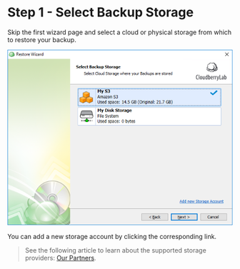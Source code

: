 # Step 1 - Select Backup Storage

Skip the first wizard page and select a cloud or physical storage from which to restore your backup.

![](../../assets/select-backup-storage.png)

You can add a new storage account by clicking the corresponding link.

> See the following article to learn about the supported storage providers: [Our Partners](https://www.cloudberrylab.com/partners/our-partners.aspx).

